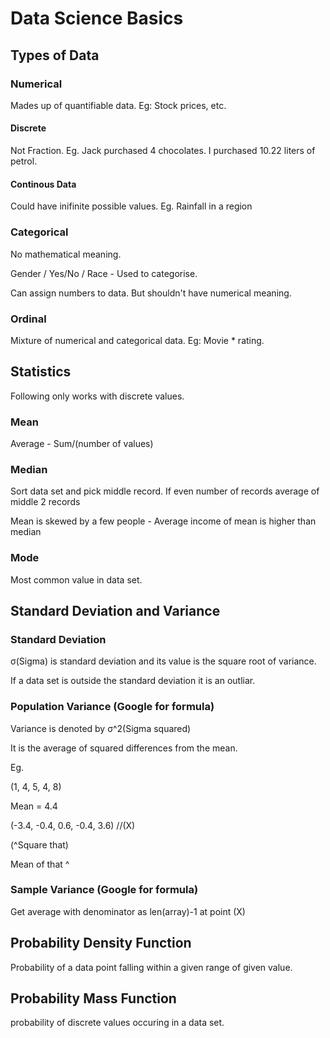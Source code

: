 # Data Science Basics

## Types of Data

### Numerical
Mades up of quantifiable data. Eg: Stock prices, etc.

#### Discrete

Not Fraction. Eg. Jack purchased 4 chocolates. I purchased 10.22 liters of petrol.

#### Continous Data

Could have inifinite possible values. Eg. Rainfall in a region

### Categorical

No mathematical meaning.

Gender / Yes/No / Race - Used to categorise.

Can assign numbers to data. But shouldn't have numerical meaning.

### Ordinal

Mixture of numerical and categorical data. Eg: Movie * rating.

## Statistics

Following only works with discrete values.

### Mean

Average - Sum/(number of values)

### Median

Sort data set and pick middle record. If even number of records average of middle 2 records

Mean is skewed by a few people - Average income of mean is higher than median

### Mode

Most common value in data set.

## Standard Deviation and Variance

### Standard Deviation

σ(Sigma) is standard deviation and its value is the square root of variance.

If a data set is outside the standard deviation it is an outliar.

### Population Variance (Google for formula)

Variance is denoted by σ^2(Sigma squared)

It is the average of squared differences from the mean.

Eg.

(1, 4, 5, 4, 8)

Mean = 4.4

(-3.4, -0.4, 0.6, -0.4, 3.6)    //(X)

(^Square that)

Mean of that ^

### Sample Variance (Google for formula)

Get average with denominator as len(array)-1 at point (X)

## Probability Density Function

Probability of a data point falling within a given range of given value.

## Probability Mass Function

probability of discrete values occuring in a data set.
